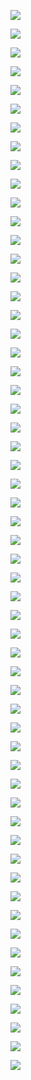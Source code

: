 ![](assets/2022-05-04-10-03-48-image.png)

![](assets/2022-05-04-10-05-32-image.png)

![](assets/2022-05-04-10-04-53-image.png)

![](assets/2022-05-04-10-06-09-image.png)

![](assets/2022-05-04-10-06-40-image.png)

![](assets/2022-05-04-10-08-44-image.png)

![](assets/2022-05-04-10-09-08-image.png)

![](assets/2022-05-04-10-09-23-image.png)

![](assets/2022-05-04-10-10-11-image.png)

![](assets/2022-05-04-10-10-57-image.png)

![](assets/2022-05-04-10-11-09-image.png)

![](assets/2022-05-04-10-12-30-image.png)

![](assets/2022-05-04-10-12-56-image.png)

![](assets/2022-05-04-10-14-17-image.png)

![](assets/2022-05-04-10-16-18-image.png)

![](assets/2022-05-04-10-17-12-image.png)

![](assets/2022-05-04-10-18-47-image.png)

![](assets/2022-05-04-10-20-52-image.png)

![](assets/2022-05-04-10-21-44-image.png)

![](assets/2022-05-04-10-22-38-image.png)

![](assets/2022-05-04-10-23-54-image.png)

![](assets/2022-05-04-10-24-04-image.png)

![](assets/2022-05-04-10-24-49-image.png)

![](assets/2022-05-04-10-25-15-image.png)

![](assets/2022-05-04-10-25-40-image.png)

![](assets/2022-05-04-10-26-04-image.png)

![](assets/2022-05-04-10-28-52-image.png)

![](assets/2022-05-04-10-31-02-image.png)

![](assets/2022-05-04-10-31-18-image.png)

![](assets/2022-05-04-10-33-55-image.png)

![](assets/2022-05-04-10-35-18-image.png)

![](assets/2022-05-04-10-36-41-image.png)

![](assets/2022-05-04-10-37-08-image.png)

![](assets/2022-05-04-10-37-54-image.png)

![](assets/2022-05-04-10-38-15-image.png)

![](assets/2022-05-04-10-39-27-image.png)

![](assets/2022-05-04-10-39-53-image.png)

![](assets/2022-05-05-15-43-53-image.png)

![](assets/2022-05-05-15-47-16-image.png)

![](assets/2022-05-05-15-48-34-image.png)

![](assets/2022-05-05-15-50-38-image.png)

![](assets/2022-05-05-15-56-00-image.png)

![](assets/2022-05-05-15-56-10-image.png)

![](assets/2022-05-05-15-57-45-image.png)

![](assets/2022-05-05-15-59-09-image.png)

![](assets/2022-05-05-16-01-24-image.png)

![](assets/2022-05-05-16-05-13-image.png)

![](assets/2022-05-05-16-05-26-image.png)

![](assets/2022-05-05-16-08-16-image.png)

![](assets/2022-05-05-16-08-26-image.png)

![](assets/2022-05-05-16-10-15-image.png)

![](assets/2022-05-05-16-11-50-image.png)

![](assets/2022-05-05-16-14-23-image.png)

![](assets/2022-05-05-16-17-07-image.png)

![](assets/2022-05-05-16-17-49-image.png)

![](assets/2022-05-05-16-18-49-image.png)

![](assets/2022-05-05-16-19-06-image.png)


